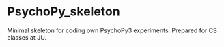# PsychoPy_skeleton
Minimal skeleton for coding own PsychoPy3 experiments. Prepared for CS classes at JU. 
